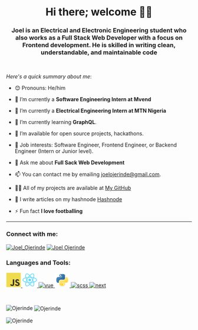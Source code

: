 # 
<h1 align="center"> Hi there; welcome 👋🏾</h1>

<h3 align="center">Joel is an Electrical and Electronic Engineering student who also works as a Full Stack Web Developer with a focus on Frontend development. He is skilled in writing clean, understandable, and maintainable code</h3>

<!-- 
<a href="https://www.udacity.com/course/full-stack-web-developer-nanodegree--nd0044">![udacity](https://user-images.githubusercontent.com/70530526/184998992-6c1d8bd1-708c-43de-895a-dbfaa2758e3b.png)</a> 
<a href="https://altschoolafrica.com/schools/engineering">![altschool](https://user-images.githubusercontent.com/70530526/184998938-84280644-3dfa-4dac-87a4-cfb7fb490a83.png)</a></div>

<p align="left"> <a href="https://github.com/ryo-ma/github-profile-trophy"><img src="https://github-profile-trophy.vercel.app/?username=Ojerinde" alt="Ojerinde" /></a> </p>
 -->
<div>&nbsp;</div>

*Here's a quick summary about me*:

* 😊 Pronouns: He/him

* 🔭 I’m currently a **Software Engineering Intern at Mvend**

* 🔭 I’m currently a **Electrical Engineering Intern at MTN Nigeria**

* 🌱 I’m currently learning **GraphQL**.

* 👯 I’m available for open source projects, hackathons.

* 💼 Job interests: Software Engineer, Frontend Engineer, or Backend Engineer (Intern or Junior level).

*  💬 Ask me about **Full Sack Web Development**

* 📫 You can contact me by emailing joelojerinde@gmail.com.

- 👨‍💻 All of my projects are available at <a href="www.github/Ojerinde">My GitHub</a>

- 📝 I write articles on my hashnode <a href="https://jor-el.hashnode.dev/">Hashnode</a>

- ⚡ Fun fact **I love footballing**
---

<h3 align="left">Connect with me:</h3>
<p align="left">
<a href="https://twitter.com/Joel_Ojerinde" target="blank"><img align="center" src="https://raw.githubusercontent.com/rahuldkjain/github-profile-readme-generator/master/src/images/icons/Social/twitter.svg" alt="Joel_Ojerinde" height="30" width="40" /></a>
<a href="https://www.linkedin.com/in/ojerinde" target="blank"><img align="center" src="https://raw.githubusercontent.com/rahuldkjain/github-profile-readme-generator/master/src/images/icons/Social/linked-in-alt.svg" alt="Joel Ojerinde" height="30" width="40" /></a>
</p>
<h3 align="left">Languages and Tools:</h3>
<p align="left"> 
  <a href="https://developer.mozilla.org/en-US/docs/Web/JavaScript" target="_blank" rel="noreferrer"> 
    <img src="https://raw.githubusercontent.com/devicons/devicon/master/icons/javascript/javascript-original.svg" alt="javascript" width="40" height="40"/> 
  </a> 
  <a href="https://reactjs.org/docs/getting-started.html" target="_blank" rel="noreferrer"> 
    <img src="https://raw.githubusercontent.com/devicons/devicon/master/icons/react/react-original.svg" alt="react" width="40" height="40"/> 
  </a> 
  <a href="https://vuejs.org/guide/quick-start.html#using-vue-from-cdn" target="_blank" rel="noreferrer"> 
    <img src="https://cdn3.iconfinder.com/data/icons/logos-and-brands-adobe/512/367_Vuejs-512.png" alt="vue" width="40" height="40"/> </a> 
  <a href="https://www.python.org" target="_blank" rel="noreferrer">
    <img src="https://raw.githubusercontent.com/devicons/devicon/master/icons/python/python-original.svg" alt="python" width="40" height="40"/> 
  </a> 
  <a href="https://sass-lang.com/" target="_blank" rel="noreferrer"> 
     <img src="https://sass-lang.com/assets/img/logos/logo-b6e1ef6e.svg" alt="scss" width="40" height="40"/> 
  </a> 
  <a href="https://nextjs.org/docs/getting-started" target="_blank" rel="noreferrer"> 
     <img src="https://images.ctfassets.net/23aumh6u8s0i/c04wENP3FnbevwdWzrePs/1e2739fa6d0aa5192cf89599e009da4e/nextjs" alt="next" width="40" height="40"/> 
  </a>  
 </p>

<div>&nbsp;</div>
<p><img align="left" src="https://github-readme-stats.vercel.app/api/top-langs?username=Ojerinde&show_icons=true&locale=en&layout=compact" alt="Ojerinde" /></p>

<p>&nbsp;<img align="center" src="https://github-readme-stats.vercel.app/api?username=Ojerinde&show_icons=true&locale=en" alt="Ojerinde" /></p>

<p><img align="center" src="https://github-readme-streak-stats.herokuapp.com/?user=Ojerinde&" alt="Ojerinde" /></p>
